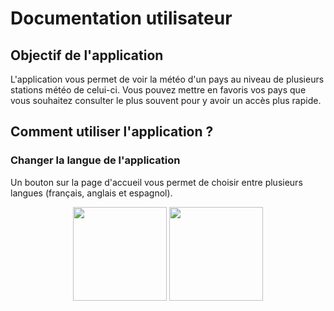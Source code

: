 # Documentation utilisateur
## Objectif de l'application 
L'application vous permet de voir la météo d'un pays au niveau de plusieurs stations météo de celui-ci.
Vous pouvez mettre en favoris vos pays que vous souhaitez consulter le plus souvent pour y avoir un accès plus rapide.
## Comment utiliser l'application ?
### Changer la langue de l'application
Un bouton sur la page d'accueil vous permet de choisir entre plusieurs langues (français, anglais et espagnol).

<div style="text-align: center;">
  <img src="https://github.com/MaxenceJRY/TPMIN2_Alban_Maxence/assets/135508615/be6cedbe-553a-4310-b49b-4e55f818db14" width="150">
  <img src="https://github.com/MaxenceJRY/TPMIN2_Alban_Maxence/assets/135508615/587c5016-c8aa-4268-965d-5a6cc7bd4733" width="150">
</div>
